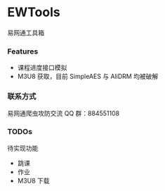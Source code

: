 # EWTools
易网通工具箱

### Features
- 课程进度接口模拟
- M3U8 获取，目前 SimpleAES 与 AliDRM 均被破解

### 联系方式
易网通爬虫攻防交流 QQ 群：884551108

### TODOs
待实现功能
- 跳课
- 作业
- M3U8 下载
